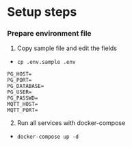 # Setup steps
### Prepare environment file
1) Copy sample file and edit the fields
  - `cp .env.sample .env`
```
PG_HOST=
PG_PORT=
PG_DATABASE=
PG_USER=
PG_PASSWD=
MQTT_HOST=
MQTT_PORT=
```

2) Run all services with docker-compose
  - `docker-compose up -d`
